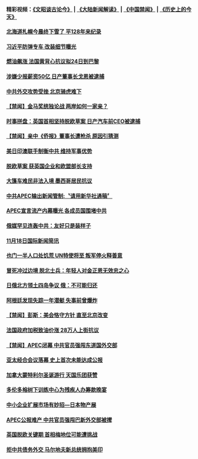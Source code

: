 #### 精彩视频：[《文昭谈古论今》](https://github.com/gfw-breaker/wenzhao/blob/master/README.md?t=11200631) | [《大陆新闻解读》](https://github.com/gfw-breaker/ntdtv-comedy/blob/master/README.md?t=11200631) | [《中国禁闻》](https://github.com/gfw-breaker/ntdtv-news/blob/master/README.md?t=11200631) | [《历史上的今天》](https://github.com/gfw-breaker/today-in-history/blob/master/README.md?t=11200631) 

#### [北海道札幌今晨终下雪了 平128年来纪录](../pages/news202/a1400055.md?t=11200631) 

#### [习近平防弹专车 改装细节曝光](../pages/news202/a1400021.md?t=11200631) 

#### [燃油飙涨 法国黄背心抗议拟24日到巴黎](../pages/news202/a1400011.md?t=11200631) 

#### [涉嫌少报薪资50亿 日产董事长戈恩被逮捕](../pages/news202/a1399957.md?t=11200631) 


#### [中共外交攻势受挫 北京骑虎难下](../pages/news202/a1399964.md?t=11200631) 


#### [【禁闻】金马奖统独论战 两岸如何一家亲？](../pages/news202/a1399994.md?t=11200631) 

#### [时事拼盘：英国首相坚持脱欧草案 日产汽车前CEO被逮捕](../pages/news202/a1399993.md?t=11200631) 

#### [【禁闻】亲中《侨报》董事长遭枪杀  原因引猜测](../pages/news202/a1399990.md?t=11200631) 

#### [美日印澳联手制衡中共  维持军事优势](../pages/news202/a1399972.md?t=11200631) 


#### [脱欧草案 获英国企业和欧盟部长支持](../pages/news202/a1399958.md?t=11200631) 

#### [大篷车难民非法入境 墨西哥居民抗议](../pages/news202/a1399954.md?t=11200631) 

#### [中共APEC输出新闻管制:〝请用新华社通稿〞](../pages/news202/a1399947.md?t=11200631) 


#### [APEC宣言流产内幕曝光 各成员国围堵中共](../pages/news202/a1399933.md?t=11200631) 

#### [俄媒罕见连轰中共：友好只是装样子](../pages/news202/a1399886.md?t=11200631) 

#### [11月18日国际新闻简讯](../pages/news202/a1399926.md?t=11200631) 

#### [也门一半人口处饥荒 UN特使将至 叛军停火释善意](../pages/news202/a1399922.md?t=11200631) 

#### [冒死冲过边境 脱北士兵：年轻人对金正恩无效忠之心](../pages/news202/a1399909.md?t=11200631) 

#### [日俄北方领土四岛争议 俄：不可能归还](../pages/news202/a1399907.md?t=11200631) 

#### [阿根廷发现失踪一年潜艇 失事前曾爆炸](../pages/news202/a1399845.md?t=11200631) 

#### [【禁闻】彭斯：美会恪守方针 直至北京改变](../pages/news202/a1399874.md?t=11200631) 


#### [法国政府加税致油价涨 28万人上街抗议](../pages/news202/a1399870.md?t=11200631) 

#### [【禁闻】APEC闭幕 中共官员强闯东道国外交部](../pages/news202/a1399867.md?t=11200631) 

#### [亚太经合会议落幕 史上首次未能达成公报](../pages/news202/a1399848.md?t=11200631) 

#### [加拿大蒙特利尔圣诞游行 天国乐团获赞](../pages/news202/a1399859.md?t=11200631) 

#### [多伦多榕树下训练中心为残疾人办筹款晚宴](../pages/news202/a1399856.md?t=11200631) 

#### [中小企业扩展市场有妙招—日本物产展](../pages/news202/a1399854.md?t=11200631) 

#### [APEC公报难产 中共官员强闯巴新外交部被撵](../pages/news202/a1399850.md?t=11200631) 


#### [英国脱欧关键期 首相梅地位可能遭挑战](../pages/news202/a1399844.md?t=11200631) 

#### [拒中共债务外交 马尔地夫新总统拥抱美印](../pages/news202/a1399837.md?t=11200631) 

